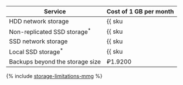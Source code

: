 | Service | Cost of 1 GB per month |
| ----- | ---- |
| HDD network storage | {{ sku|RUB|mdb.cluster.network-hdd.mongodb|month|string }} |
| Non-replicated SSD storage<sup>*</sup> | {{ sku|RUB|mdb.cluster.network-ssd-nonreplicated.mongodb|month|string }} |
| SSD network storage | {{ sku|RUB|mdb.cluster.network-nvme.mongodb|month|string }} |
| Local SSD storage<sup>*</sup> | {{ sku|RUB|mdb.cluster.local-nvme.mongodb|month|string }} |
| Backups beyond the storage size | ₽1.9200 |

{% include [storage-limitations-mmg](../../_includes/mdb/mmg/storage-limitations-note.md) %}
